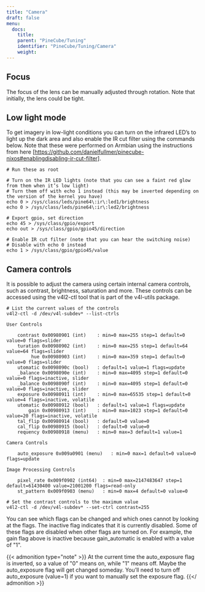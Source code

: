 ```yaml
---
title: "Camera"
draft: false
menu:
  docs:
    title:
    parent: "PineCube/Tuning"
    identifier: "PineCube/Tuning/Camera"
    weight:
---
```


## Focus

The focus of the lens can be manually adjusted through rotation. Note that initially, the lens could be tight.

## Low light mode

To get imagery in low-light conditions you can turn on the infrared LED’s to light up the dark area and also enable the IR cut filter using the commands below. Note that these were performed on Armbian using the instructions from here [https://github.com/danielfullmer/pinecube-nixos#enablingdisabling-ir-cut-filter].

```
# Run these as root

# Turn on the IR LED lights (note that you can see a faint red glow from them when it’s low light)
# Turn them off with echo 1 instead (this may be inverted depending on the version of the kernel you have)
echo 0 > /sys/class/leds/pine64\:ir\:led1/brightness
echo 0 > /sys/class/leds/pine64\:ir\:led2/brightness

# Export gpio, set direction
echo 45 > /sys/class/gpio/export
echo out > /sys/class/gpio/gpio45/direction

# Enable IR cut filter (note that you can hear the switching noise)
# Disable with echo 0 instead
echo 1 > /sys/class/gpio/gpio45/value
```

## Camera controls

It is possible to adjust the camera using certain internal camera controls, such as contrast, brightness, saturation and more. These controls can be accessed using the v4l2-ctl tool that is part of the v4l-utils package.

```
# List the current values of the controls
v4l2-ctl -d /dev/v4l-subdev* --list-ctrls

User Controls

    contrast 0x00980901 (int)    : min=0 max=255 step=1 default=0 value=0 flags=slider
    turation 0x00980902 (int)    : min=0 max=255 step=1 default=64 value=64 flags=slider
         hue 0x00980903 (int)    : min=0 max=359 step=1 default=0 value=0 flags=slider
    utomatic 0x0098090c (bool)   : default=1 value=1 flags=update
    _balance 0x0098090e (int)    : min=0 max=4095 step=1 default=0 value=0 flags=inactive, slider
    _balance 0x0098090f (int)    : min=0 max=4095 step=1 default=0 value=0 flags=inactive, slider
    exposure 0x00980911 (int)    : min=0 max=65535 step=1 default=0 value=4 flags=inactive, volatile
    utomatic 0x00980912 (bool)   : default=1 value=1 flags=update
        gain 0x00980913 (int)    : min=0 max=1023 step=1 default=0 value=20 flags=inactive, volatile
    tal_flip 0x00980914 (bool)   : default=0 value=0
    cal_flip 0x00980915 (bool)   : default=0 value=0
    requency 0x00980918 (menu)   : min=0 max=3 default=1 value=1

Camera Controls

    auto_exposure 0x009a0901 (menu)   : min=0 max=1 default=0 value=0 flags=update

Image Processing Controls

    pixel_rate 0x009f0902 (int64)  : min=0 max=2147483647 step=1 default=61430400 value=21001200 flags=read-only
    st_pattern 0x009f0903 (menu)   : min=0 max=4 default=0 value=0

# Set the contrast controls to the maximum value
v4l2-ctl -d /dev/v4l-subdev* --set-ctrl contrast=255
```

You can see which flags can be changed and which ones cannot by looking at the flags. The inactive flag indicates that it is currently disabled. Some of these flags are disabled when other flags are turned on. For example, the gain flag above is inactive because gain_automatic is enabled with a value of "1". 

{{< admonition type="note" >}}
 At the current time the auto_exposure flag is inverted, so a value of "0" means on, while "1" means off. Maybe the auto_exposure flag will get changed someday. You’ll need to turn off auto_exposure (value=1) if you want to manually set the exposure flag.
{{</ admonition >}}
